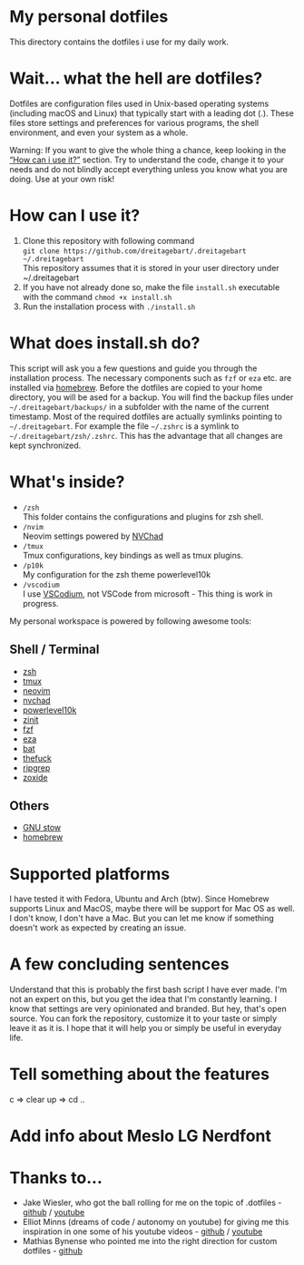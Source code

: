 # My personal dotfiles

This directory contains the dotfiles i use for my daily work.

# Wait... what the hell are dotfiles?

Dotfiles are configuration files used in Unix-based operating systems (including macOS and Linux) that typically start with a leading dot (.). These files store settings and preferences for various programs, the shell environment, and even your system as a whole.

Warning:
If you want to give the whole thing a chance, keep looking in the [“How can i use it?”](#how-can-i-use-it) section. Try to understand the code, change it to your needs and do not blindly accept everything unless you know what you are doing. Use at your own risk!

# How can I use it?

1. Clone this repository with following command \
   `git clone https://github.com/dreitagebart/.dreitagebart ~/.dreitagebart` \
   This repository assumes that it is stored in your user directory under ~/.dreitagebart
2. If you have not already done so, make the file `install.sh` executable with the command `chmod +x install.sh`
3. Run the installation process with `./install.sh`

# What does install.sh do?

This script will ask you a few questions and guide you through the installation process. The necessary components such as `fzf` or `eza` etc. are installed via [homebrew](https://brew.sh). Before the dotfiles are copied to your home directory, you will be ased for a backup. You will find the backup files under `~/.dreitagebart/backups/` in a subfolder with the name of the current timestamp. Most of the required dotfiles are actually symlinks pointing to `~/.dreitagebart`. For example the file `~/.zshrc` is a symlink to `~/.dreitagebart/zsh/.zshrc`. This has the advantage that all changes are kept synchronized.

# What's inside?

- `/zsh` \
  This folder contains the configurations and plugins for zsh shell.
- `/nvim` \
  Neovim settings powered by [NVChad](https://nvchad.com)
- `/tmux` \
  Tmux configurations, key bindings as well as tmux plugins.
- `/p10k` \
  My configuration for the zsh theme powerlevel10k
- `/vscodium` \
  I use [VSCodium](https://vscodium.com), not VSCode from microsoft - This thing is work in progress.

My personal workspace is powered by following awesome tools:

## Shell / Terminal

- [zsh](https://www.zsh.org/)
- [tmux](https://github.com/tmux/tmux)
- [neovim](https://neovim.io/)
- [nvchad](https://nvchad.com/)
- [powerlevel10k](https://github.com/romkatv/powerlevel10k)
- [zinit](https://github.com/zdharma-continuum/zinit)
- [fzf](https://github.com/junegunn/fzf)
- [eza](https://github.com/eza-community/eza)
- [bat](https://github.com/sharkdp/bat)
- [thefuck](https://github.com/nvbn/thefuck)
- [ripgrep](https://github.com/BurntSushi/ripgrep)
- [zoxide](https://github.com/ajeetdsouza/zoxide)

## Others

- [GNU stow](https://www.gnu.org/software/stow/)
- [homebrew](https://brew.sh/)

# Supported platforms

I have tested it with Fedora, Ubuntu and Arch (btw). Since Homebrew supports Linux and MacOS, maybe there will be support for Mac OS as well. I don't know, I don't have a Mac. But you can let me know if something doesn't work as expected by creating an issue.

# A few concluding sentences

Understand that this is probably the first bash script I have ever made. I'm not an expert on this, but you get the idea that I'm constantly learning.
I know that settings are very opinionated and branded. But hey, that's open source. You can fork the repository, customize it to your taste or simply leave it as it is.
I hope that it will help you or simply be useful in everyday life.

# Tell something about the features
c => clear
up => cd ..

# Add info about Meslo LG Nerdfont

# Thanks to...

- Jake Wiesler, who got the ball rolling for me on the topic of .dotfiles - [github](https://github.com/jakewies/.dotfiles) / [youtube](https://www.youtube.com/watch?v=70YMTHAZyy4)
- Elliot Minns (dreams of code / autonomy on youtube) for giving me this inspiration in one some of his youtube videos - [github](https://github.com/elliottminns/dotfiles) / [youtube](https://www.youtube.com/watch?v=ud7YxC33Z3w)
- Mathias Bynense who pointed me into the right direction for custom dotfiles - [github](https://github.com/mathiasbynens/dotfiles)
